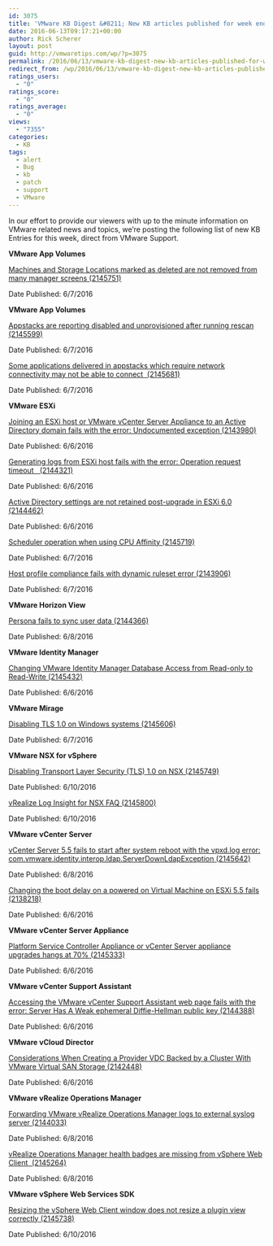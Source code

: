 ```yaml
---
id: 3075
title: 'VMware KB Digest &#8211; New KB articles published for week ending 6/11/16'
date: 2016-06-13T09:17:21+00:00
author: Rick Scherer
layout: post
guid: http://vmwaretips.com/wp/?p=3075
permalink: /2016/06/13/vmware-kb-digest-new-kb-articles-published-for-week-ending-61116/
redirect_from: /wp/2016/06/13/vmware-kb-digest-new-kb-articles-published-for-week-ending-61116/
ratings_users:
  - "0"
ratings_score:
  - "0"
ratings_average:
  - "0"
views:
  - "7355"
categories:
  - KB
tags:
  - alert
  - Bug
  - kb
  - patch
  - support
  - VMware
---
```

In our effort to provide our viewers with up to the minute information on VMware related news and topics, we&#8217;re posting the following list of new KB Entries for this week, direct from VMware Support.

<!--more-->

**VMware App Volumes**
  
[Machines and Storage Locations marked as deleted are not removed from many manager screens (2145751)](http://vmw.re/1S2B4iA)
  
Date Published: 6/7/2016

**VMware App Volumes**
  
[Appstacks are reporting disabled and unprovisioned after running rescan (2145599)](http://vmw.re/28xsTab)
  
Date Published: 6/7/2016
  
[Some applications delivered in appstacks which require network connectivity may not be able to connect  (2145681)](http://vmw.re/1S2ACRs)
  
Date Published: 6/7/2016

**VMware ESXi**
  
[Joining an ESXi host or VMware vCenter Server Appliance to an Active Directory domain fails with the error: Undocumented exception (2143980)](http://vmw.re/28xsTqH)
  
Date Published: 6/6/2016
  
[Generating logs from ESXi host fails with the error: Operation request timeout   (2144321)](http://vmw.re/1S2Bohc)
  
Date Published: 6/6/2016
  
[Active Directory settings are not retained post-upgrade in ESXi 6.0 (2144462)](http://vmw.re/28xtskd)
  
Date Published: 6/6/2016
  
[Scheduler operation when using CPU Affinity (2145719)](http://vmw.re/1S2AC3Y)
  
Date Published: 6/7/2016
  
[Host profile compliance fails with dynamic ruleset error (2143906)](http://vmw.re/28xtbxz)
  
Date Published: 6/7/2016

**VMware Horizon View**
  
[Persona fails to sync user data (2144366)](http://vmw.re/1S2zRI5)
  
Date Published: 6/8/2016

**VMware Identity Manager**
  
[Changing VMware Identity Manager Database Access from Read-only to Read-Write (2145432)](http://vmw.re/28xtGYu)
  
Date Published: 6/6/2016

**VMware Mirage**
  
[Disabling TLS 1.0 on Windows systems (2145606)](http://vmw.re/1S2zKfK)
  
Date Published: 6/7/2016

**VMware NSX for vSphere**
  
[Disabling Transport Layer Security (TLS) 1.0 on NSX (2145749)](http://vmw.re/28xsLY3)
  
Date Published: 6/10/2016
  
[vRealize Log Insight for NSX FAQ (2145800)](http://vmw.re/1S2AXUl)
  
Date Published: 6/10/2016

**VMware vCenter Server**
  
[vCenter Server 5.5 fails to start after system reboot with the vpxd.log error: com.vmware.identity.interop.ldap.ServerDownLdapException (2145642)](http://vmw.re/28xtB7a)
  
Date Published: 6/8/2016
  
[Changing the boot delay on a powered on Virtual Machine on ESXi 5.5 fails (2138218)](http://vmw.re/1S2zTQm)
  
Date Published: 6/6/2016

**VMware vCenter Server Appliance**
  
[Platform Service Controller Appliance or vCenter Server appliance upgrades hangs at 70% (2145333)](http://vmw.re/28xtDvR)
  
Date Published: 6/6/2016

**VMware vCenter Support Assistant**
  
[Accessing the VMware vCenter Support Assistant web page fails with the error: Server Has A Weak ephemeral Diffie-Hellman public key (2144388)](http://vmw.re/1S2AAsO)
  
Date Published: 6/6/2016

**VMware vCloud Director**
  
[Considerations When Creating a Provider VDC Backed by a Cluster With VMware Virtual SAN Storage (2142448)](http://vmw.re/28xtwAo)
  
Date Published: 6/6/2016

**VMware vRealize Operations Manager**
  
[Forwarding VMware vRealize Operations Manager logs to external syslog server (2144033)](http://vmw.re/1S2Bq8X)
  
Date Published: 6/8/2016
  
[vRealize Operations Manager health badges are missing from vSphere Web Client  (2145264)](http://vmw.re/28xsJQ4)
  
Date Published: 6/8/2016

**VMware vSphere Web Services SDK**
  
[Resizing the vSphere Web Client window does not resize a plugin view correctly (2145738)](http://vmw.re/1S2Ae5j)
  
Date Published: 6/10/2016